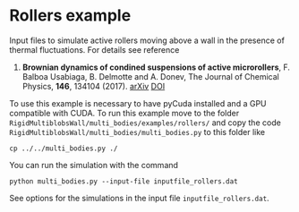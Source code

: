 # Rollers example

Input files to simulate active rollers moving above a wall in the
presence of thermal fluctuations. For details see reference

1. **Brownian dynamics of condined suspensions of active microrollers**, F. Balboa Usabiaga, B. Delmotte and A. Donev,
The Journal of Chemical Physics, **146**, 134104 (2017). [arXiv](https://arxiv.org/abs/1612.00474)
[DOI](http://dx.doi.org/10.1063/1.4979494)

To use this example is necessary to have pyCuda installed and a GPU
compatible with CUDA. To run this example move to the folder
`RigidMultiblobsWall/multi_bodies/examples/rollers/`
and copy the code `RigidMultiblobsWall/multi_bodies/multi_bodies.py`
to this folder like

```
cp ../../multi_bodies.py ./
```

You can run the simulation with the command

```
python multi_bodies.py --input-file inputfile_rollers.dat
```

See options for the simulations in the input file
`inputfile_rollers.dat`.


